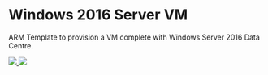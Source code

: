 # Windows 2016 Server VM

ARM Template to provision a VM complete with Windows Server 2016 Data Centre.  


<a href="https://portal.azure.com/#create/microsoft.template/uri/https%3A%2F%2Fraw.githubusercontent.com%2FAzure%2Fazure-quickstart-templates%2Fmaster%2Fwindows-vm-O365%2Fazuredeploy.json" target="_blank">
    <img src="http://azuredeploy.net/deploybutton.png"/>
</a>
<a href="http://armviz.io/#/?load=https://raw.githubusercontent.com/Azure/azure-quickstart-templates/master/windows-vm-O365/azuredeploy.json" target="_blank">
    <img src="http://armviz.io/visualizebutton.png"/>
</a>

